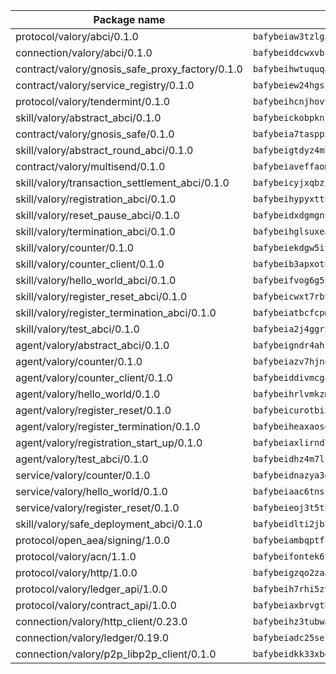 | Package name                                                  | Package hash                                                  |
| ------------------------------------------------------------- | ------------------------------------------------------------- |
| protocol/valory/abci/0.1.0                                    | `bafybeiaw3tzlg3rkvnn5fcufblktmfwngmxugn4yo7pyjp76zz6aqtqcay` |
| connection/valory/abci/0.1.0                                  | `bafybeiddcwxvbsule5ore6odypykvi6m62uj4ikfplkgdokf7qnxb7ygcq` |
| contract/valory/gnosis_safe_proxy_factory/0.1.0               | `bafybeihwtuquqaimamkv26ucnyis4hc6lya34xwsx5n7hiksssnwfkekie` |
| contract/valory/service_registry/0.1.0                        | `bafybeiew24hgsjdasaqiikhulfa2rxgnh7pzpv2zzfwnsyfzbnrcj6dvjm` |
| protocol/valory/tendermint/0.1.0                              | `bafybeihcnjhovvyyfbkuw5sjyfx2lfd4soeocfqzxz54g67333m6nk5gxq` |
| skill/valory/abstract_abci/0.1.0                              | `bafybeickobpknzpdtlezxdvuuasudjvrauv6wlyiw2cwooatwntl56ibvy` |
| contract/valory/gnosis_safe/0.1.0                             | `bafybeia7taspp5boe5235fdv5ejdix7fdhyy4kwp26qx2ng2oo3k7kk7iy` |
| skill/valory/abstract_round_abci/0.1.0                        | `bafybeigtdyz4mbrlwneqlk37imqs72mra5qkqhn7n5oc3jydubz4xbg6uq` |
| contract/valory/multisend/0.1.0                               | `bafybeiaveffaomsnmsc5hx62o77u7ilma6eipox7m5lrwa56737ektva3i` |
| skill/valory/transaction_settlement_abci/0.1.0                | `bafybeicyjxqbzjl5yt7tqa6khznucyxms7wkxr7onxrxs2gidbnktx344m` |
| skill/valory/registration_abci/0.1.0                          | `bafybeihypyxttnrakhstbw4vu4y35nmtucs3bkejnwneyijglgsyaagszm` |
| skill/valory/reset_pause_abci/0.1.0                           | `bafybeidxdgmgnuti6yk2ymss6aknlhs4a6kvxgervfafspvlrqqd7dsbiq` |
| skill/valory/termination_abci/0.1.0                           | `bafybeihglsuxea4uhiyqgggxquiwebsg4l2ldyh3i45padqx64mldbltrq` |
| skill/valory/counter/0.1.0                                    | `bafybeiekdgw5ifhhrk5qogdu7vrddak2qxqljtvyhevkks5jlsqoac6o3m` |
| skill/valory/counter_client/0.1.0                             | `bafybeib3apxotnry7gt6a5q2cesdobjlcb5bjqjuzwnp4f5naozbiyxvja` |
| skill/valory/hello_world_abci/0.1.0                           | `bafybeifvog6g5npjsmcu5x76vj2h3jbskrpmkq3fm2nwp4jwsefnkkhrpa` |
| skill/valory/register_reset_abci/0.1.0                        | `bafybeicwxt7rbvfi7h6yhh4tpyc535uzuyw3sqsfvp3i6ebt4sleyl253u` |
| skill/valory/register_termination_abci/0.1.0                  | `bafybeiatbcfcpmp5sjvogvcrbqrx7vcsqdbtilome3qpr67t5bk7n37dsi` |
| skill/valory/test_abci/0.1.0                                  | `bafybeia2j4ggr2zj2i5pu52dgijhsf5fvokpgnun5dagy6fnrwufvdaqjq` |
| agent/valory/abstract_abci/0.1.0                              | `bafybeigndr4ahzea5z37zy4raho5trdpqb3dy2uljsijp7mxrkpeqjhm4u` |
| agent/valory/counter/0.1.0                                    | `bafybeiazv7hjn4bw7bl6raopogkb5plmxrso6f5j4ry3xvyzveay367diu` |
| agent/valory/counter_client/0.1.0                             | `bafybeiddivmcgauqdsbiedeenckltzyaukmyi3e4ccxp4cssqlqyadffwe` |
| agent/valory/hello_world/0.1.0                                | `bafybeihrlvmkzmawo7nvotcogbdassckecqlfnkvfh23holra2qnowhpve` |
| agent/valory/register_reset/0.1.0                             | `bafybeicurotbixt2pooczmid2d7npmi7ekbjpkbxr3hwlfmsyhsshy3xte` |
| agent/valory/register_termination/0.1.0                       | `bafybeiheaxaose3u2p2okvalytnmitm2ao4d4qadhz4ysyt5igzx2ekz3e` |
| agent/valory/registration_start_up/0.1.0                      | `bafybeiaxlirnd7h3wi6jiypumamgci43vvixlxqin4flloeez5rgsfabh4` |
| agent/valory/test_abci/0.1.0                                  | `bafybeidhz4m7ljvhvp5dku2zojfpb7lf2jjbsqdhmnnqwgftwc5roikw2m` |
| service/valory/counter/0.1.0                                  | `bafybeidnazya3g5fv5qe5ntj2rcbumx56pee2w6hsazywlqm576gavsjl4` |
| service/valory/hello_world/0.1.0                              | `bafybeiaac6tnsrwarpglj362zxmjblhxzsme6cmra7ioyagk73hivn3q3a` |
| service/valory/register_reset/0.1.0                           | `bafybeieoj3t5th7pejpmcb4sa5ni4fnbbuubokc4nb3emjlysn4pbhbu7a` |
| skill/valory/safe_deployment_abci/0.1.0                       | `bafybeidlti2jb74l2fbbcgx3vaph4fhs7r6dan4nm7ego27yht4tc47d7a` |
| protocol/open_aea/signing/1.0.0                               | `bafybeiambqptflge33eemdhis2whik67hjplfnqwieoa6wblzlaf7vuo44` |
| protocol/valory/acn/1.1.0                                     | `bafybeifontek6tvaecatoauiule3j3id6xoktpjubvuqi3h2jkzqg7zh7a` |
| protocol/valory/http/1.0.0                                    | `bafybeigzqo2zaakcjtzzsm6dh4x73v72xg6ctk6muyp5uq5ueb7y34fbxy` |
| protocol/valory/ledger_api/1.0.0                              | `bafybeih7rhi5zvfvwakx5ifgxsz2cfipeecsh7bm3gnudjxtvhrygpcftq` |
| protocol/valory/contract_api/1.0.0                            | `bafybeiaxbrvgtbdrh4lslskuxyp4awyr4whcx3nqq5yrr6vimzsxg5dy64` |
| connection/valory/http_client/0.23.0                          | `bafybeihz3tubwado7j3wlivndzzuj3c6fdsp4ra5r3nqixn3ufawzo3wii` |
| connection/valory/ledger/0.19.0                               | `bafybeiadc25se7dgnn4mufztwpzdono4xsfs45qknzdqyi3gckn6ccuv44` |
| connection/valory/p2p_libp2p_client/0.1.0                     | `bafybeidkk33xbga54szmitk6uwsi3ef56hbbdbuasltqtiyki34hgfpnxa` |
